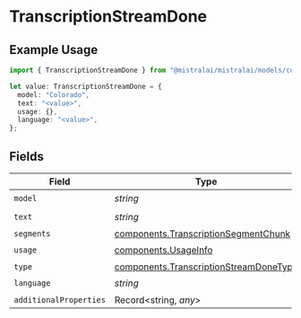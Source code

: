 # TranscriptionStreamDone

## Example Usage

```typescript
import { TranscriptionStreamDone } from "@mistralai/mistralai/models/components";

let value: TranscriptionStreamDone = {
  model: "Colorado",
  text: "<value>",
  usage: {},
  language: "<value>",
};
```

## Fields

| Field                                                                                            | Type                                                                                             | Required                                                                                         | Description                                                                                      |
| ------------------------------------------------------------------------------------------------ | ------------------------------------------------------------------------------------------------ | ------------------------------------------------------------------------------------------------ | ------------------------------------------------------------------------------------------------ |
| `model`                                                                                          | *string*                                                                                         | :heavy_check_mark:                                                                               | N/A                                                                                              |
| `text`                                                                                           | *string*                                                                                         | :heavy_check_mark:                                                                               | N/A                                                                                              |
| `segments`                                                                                       | [components.TranscriptionSegmentChunk](../../models/components/transcriptionsegmentchunk.md)[]   | :heavy_minus_sign:                                                                               | N/A                                                                                              |
| `usage`                                                                                          | [components.UsageInfo](../../models/components/usageinfo.md)                                     | :heavy_check_mark:                                                                               | N/A                                                                                              |
| `type`                                                                                           | [components.TranscriptionStreamDoneType](../../models/components/transcriptionstreamdonetype.md) | :heavy_minus_sign:                                                                               | N/A                                                                                              |
| `language`                                                                                       | *string*                                                                                         | :heavy_check_mark:                                                                               | N/A                                                                                              |
| `additionalProperties`                                                                           | Record<string, *any*>                                                                            | :heavy_minus_sign:                                                                               | N/A                                                                                              |